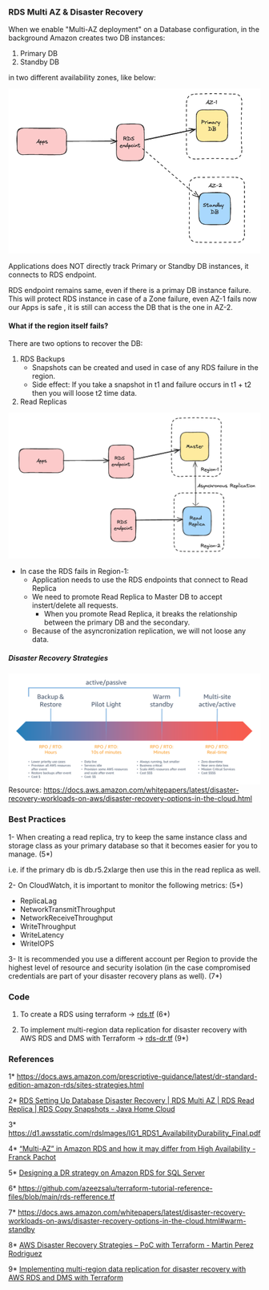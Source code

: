 ### RDS Multi AZ & Disaster Recovery

When we enable "Multi-AZ deployment" on a Database configuration, in the background Amazon creates two DB instances:

1. Primary DB
2. Standby DB 

in two different availability zones, like below:

![multiAZ-RDS](multiAZ-RDS.png)

Applications does NOT directly track Primary or Standby DB instances, it connects to RDS endpoint.

RDS endpoint remains same, even if there is a primay DB instance failure. This will protect RDS instance in case of a Zone failure, even AZ-1 fails now our Apps is safe , it is still can access the DB that is the one in AZ-2.


#### What if the region itself fails?

There are two options to recover the DB:

1. RDS Backups
    - Snapshots can be created and used in case of any RDS failure in the region.
    - Side effect: If you take a snapshot in t1 and failure occurs in t1 + t2 then you will loose t2 time data.
2. Read Replicas

![readreplicas](readreplicas.png)

  - In case the RDS fails in Region-1:
    - Application needs to use the RDS endpoints that connect to Read Replica
    - We need to promote Read Replica to Master DB to accept  instert/delete all requests.
      - When you promote Read Replica, it breaks the relationship between the primary DB and the secondary.
    - Because of the asyncronization replication, we will not loose any data.

##### Disaster Recovery Strategies

![disaster-recovery-strategies](disaster-recovery-strategies.png)
Resource: https://docs.aws.amazon.com/whitepapers/latest/disaster-recovery-workloads-on-aws/disaster-recovery-options-in-the-cloud.html

### Best Practices

1- When creating a read replica, try to keep the same instance class and storage class as your primary database so that it becomes easier for you to manage. (5*)

i.e. if the primary db is db.r5.2xlarge then use this in the read replica as well.

2- On CloudWatch, it is important to monitor the following metrics: (5*)
   
   - ReplicaLag
   - NetworkTransmitThroughput
   - NetworkReceiveThroughput
   - WriteThroughput
   - WriteLatency
   - WriteIOPS

3- It is recommended you use a different account per Region to provide the highest level of resource and security isolation (in the case compromised credentials are part of your disaster recovery plans as well). (7*)


### Code

1. To create a RDS using terraform -> [rds.tf](terraform-code/launch-rds/rds.tf)  (6*)

2. To implement multi-region data replication for disaster recovery with AWS RDS and DMS with Terraform -> [rds-dr.tf](terraform-code/multi-region-dr/rds-dr.tf) (9*)

### References

1* https://docs.aws.amazon.com/prescriptive-guidance/latest/dr-standard-edition-amazon-rds/sites-strategies.html

2* [RDS Setting Up Database Disaster Recovery | RDS Multi AZ | RDS Read Replica | RDS Copy Snapshots - Java Home Cloud](https://www.youtube.com/watch?v=fPMAmCBNdJ8)

3* https://d1.awsstatic.com/rdsImages/IG1_RDS1_AvailabilityDurability_Final.pdf

4* [“Multi-AZ” in Amazon RDS and how it may differ from High Availability - Franck Pachot](https://dev.to/aws-heroes/multi-az-in-amazon-rds-and-how-it-differs-from-high-availability-gn9)

5* [Designing a DR strategy on Amazon RDS for SQL Server](https://www.youtube.com/watch?v=GxUZHmtlHew&t=17s)


6* https://github.com/azeezsalu/terraform-tutorial-reference-files/blob/main/rds-refference.tf

7* https://docs.aws.amazon.com/whitepapers/latest/disaster-recovery-workloads-on-aws/disaster-recovery-options-in-the-cloud.html#warm-standby

8* [AWS Disaster Recovery Strategies – PoC with Terraform - Martin Perez Rodriguez](https://xebia.com/blog/aws-disaster-recovery-strategies-poc-with-terraform/)

9* [Implementing multi-region data replication for disaster recovery with AWS RDS and DMS with Terraform](https://www.pulumi.com/ai/answers/1cuRcVri6sdq8PqQtjT2Yj/disaster-recovery-on-aws-with-rds-and-dms)